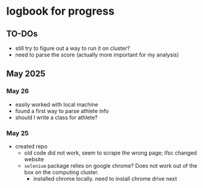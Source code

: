 # logbook for progress
## TO-DOs
- still try to figure out a way to run it on cluster?
- need to parse the score (actually more important for my analysis)

## May 2025

### May 26
- easily worked with local machine
- found a first way to parse athlete info
- should I write a class for athlete?


### May 25
- created repo
    - old code did not work, seem to scrape the wrong page; ifsc changed website
    - `selenium` package relies on google chrome? Does not work out of the box on the computing cluster.
        - installed chrome locally. need to install chrome drive next
